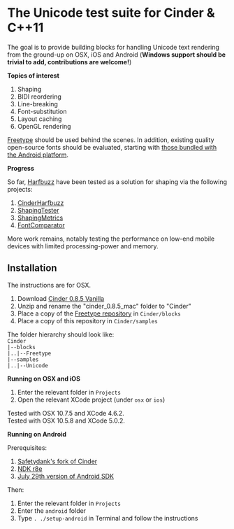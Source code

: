 The Unicode test suite for Cinder & C++11
=========================================

The goal is to provide building blocks for handling Unicode text rendering from the ground-up on OSX, iOS and Android (**Windows support should be trivial to add, contributions are welcome!**)  

**Topics of interest**

1. Shaping
2. BIDI reordering
3. Line-breaking
4. Font-substitution
5. Layout caching
6. OpenGL rendering

[Freetype](http://www.freetype.org) should be used behind the scenes. In addition, existing quality open-source fonts should be evaluated, starting with [those bundled with the Android platform](fonts).

**Progress**

So far, [Harfbuzz](https://github.com/behdad/harfbuzz) have been tested as a solution for shaping via the following projects:

1. [CinderHarfbuzz](Projects/CinderHarfbuzz)
2. [ShapingTester](Projects/ShapingTester)
3. [ShapingMetrics](Projects/ShapingMetrics)
4. [FontComparator](Projects/FontComparator)

More work remains, notably testing the performance on low-end mobile devices with limited processing-power and memory.

Installation
------------

The instructions are for OSX.  

1. Download [Cinder 0.8.5 Vanilla](http://libcinder.org/releases/cinder_0.8.5_mac.zip)
2. Unzip and rename the "cinder_0.8.5_mac" folder to "Cinder"
3. Place a copy of the [Freetype repository](https://github.com/arielm/Freetype) in `Cinder/blocks`
4. Place a copy of this repository in `Cinder/samples`

The folder hierarchy should look like:  
`Cinder`  
`|--blocks`  
`|..|--Freetype`  
`|--samples`  
`|..|--Unicode`  

**Running on OSX and iOS**

1. Enter the relevant folder in `Projects`
2. Open the relevant XCode project (under `osx` or `ios`)

Tested with OSX 10.7.5 and XCode 4.6.2.  
Tested with OSX 10.5.8 and XCode 5.0.2.  

**Running on Android**

Prerequisites:

1. [Safetydank's fork of Cinder](https://github.com/safetydank/Cinder)
2. [NDK r8e](http://dl.google.com/android/ndk/android-ndk-r8e-darwin-x86_64.tar.bz2)
3. [July 29th version of Android SDK](http://dl.google.com/android/adt/adt-bundle-mac-x86_64-20130729.zip)

Then:

1. Enter the relevant folder in `Projects`
2. Enter the `android` folder
3. Type `. ./setup-android` in Terminal and follow the instructions
